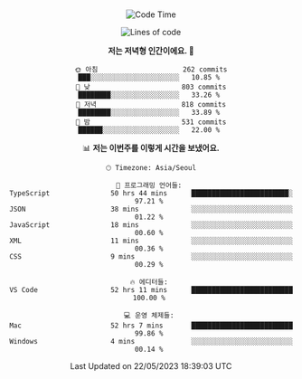 <div align="center">

<br />

 <!--START_SECTION:waka-->
![Code Time](http://img.shields.io/badge/Code%20Time-624%20hrs%2036%20mins-blue)

![Lines of code](https://img.shields.io/badge/%EC%A0%80%EB%8A%94%20%EC%97%AC%ED%83%9C%EA%B9%8C%EC%A7%80%20-2.8%20million%20%EC%A4%84%EC%9D%98%20%EC%BD%94%EB%93%9C%EB%A5%BC%20%EC%9E%91%EC%84%B1%ED%96%88%EC%96%B4%EC%9A%94.-blue)

**저는 저녁형 인간이에요. 🦉** 

```text
🌞 아침                     262 commits         ███░░░░░░░░░░░░░░░░░░░░░░   10.85 % 
🌆 낮　                     803 commits         ████████░░░░░░░░░░░░░░░░░   33.26 % 
🌃 저녁                     818 commits         ████████░░░░░░░░░░░░░░░░░   33.89 % 
🌙 밤　                     531 commits         ██████░░░░░░░░░░░░░░░░░░░   22.00 % 
```


📊 **저는 이번주를 이렇게 시간을 보냈어요.** 

```text
🕑︎ Timezone: Asia/Seoul

💬 프로그래밍 언어들: 
TypeScript               50 hrs 44 mins      ████████████████████████░   97.21 % 
JSON                     38 mins             ░░░░░░░░░░░░░░░░░░░░░░░░░   01.22 % 
JavaScript               18 mins             ░░░░░░░░░░░░░░░░░░░░░░░░░   00.60 % 
XML                      11 mins             ░░░░░░░░░░░░░░░░░░░░░░░░░   00.36 % 
CSS                      9 mins              ░░░░░░░░░░░░░░░░░░░░░░░░░   00.29 % 

🔥 에디터들: 
VS Code                  52 hrs 11 mins      █████████████████████████   100.00 % 

💻 운영 체제들: 
Mac                      52 hrs 7 mins       █████████████████████████   99.86 % 
Windows                  4 mins              ░░░░░░░░░░░░░░░░░░░░░░░░░   00.14 % 
```


 Last Updated on 22/05/2023 18:39:03 UTC
<!--END_SECTION:waka-->

</div>

